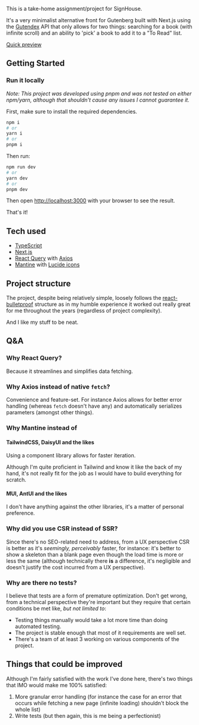 This is a take-home assignment/project for SignHouse.

It's a very minimalist alternative front for Gutenberg built with Next.js using the [Gutendex](https://gutendex.com/) API that only allows for two things: searching for a book (with infinite scroll) and an ability to 'pick' a book to add it to a "To Read" list.

[Quick preview](https://user-images.githubusercontent.com/50710559/216052774-692a6110-8d8b-495f-bc9d-cf226f60e44b.webm)

## Getting Started

### Run it locally

*Note: This project was developed using pnpm and was not tested on either npm/yarn, although that shouldn't cause any issues I cannot guarantee it.*

First, make sure to install the required dependencies.

```bash
npm i
# or
yarn i
# or
pnpm i
```

Then run:

```bash
npm run dev
# or
yarn dev
# or
pnpm dev
```

Then open [http://localhost:3000](http://localhost:3000) with your browser to see the result.

That's it!

## Tech used

- [TypeScript](https://www.typescriptlang.org/)
- [Next.js](https://nextjs.org/)
- [React Query](https://tanstack.com/query/latest/docs/react/overview) with [Axios](https://axios-http.com/)
- [Mantine](https://mantine.dev/) with [Lucide icons](https://lucide.dev/)

## Project structure

The project, despite being relatively simple, loosely follows the [react-bulletproof](https://github.com/alan2207/bulletproof-react/blob/master/docs/project-structure.md) structure as in my humble experience it worked out really great for me throughout the years (regardless of project complexity).

And I like my stuff to be neat.

## Q&A

### Why React Query?

Because it streamlines and simplifies data fetching.

### Why Axios instead of native `fetch`?

Convenience and feature-set. For instance Axios allows for better error handling (whereas `fetch` doesn't have any) and automatically serializes parameters (amongst other things).

### Why Mantine instead of

#### TailwindCSS, DaisyUI and the likes

Using a component library allows for faster iteration.

Although I'm quite proficient in Tailwind and know it like the back of my hand, it's not really fit for the job as I would have to build everything for scratch.

#### MUI, AntUI and the likes

I don't have anything against the other libraries, it's a matter of personal preference.

### Why did you use CSR instead of SSR?

Since there's no SEO-related need to address, from a UX perspective CSR is better as it's *seemingly, perceivably* faster, for instance: it's better to show a skeleton than a blank page even though the load time is more or less the same (although technically there **is** a difference, it's negligible and doesn't justify the cost incurred from a UX perspective).

### Why are there no tests?

I believe that tests are a form of premature optimization. Don't get wrong, from a technical perspective they're important but they require that certain conditions be met like, *but not limited to*:

- Testing things manually would take a lot more time than doing automated testing.
- The project is stable enough that most of it requirements are well set.
- There's a team of at least 3 working on various components of the project.

## Things that could be improved

Although I'm fairly satisfied with the work I've done here, there's two things that IMO would make me 100% satisfied:

1. More granular error handling (for instance the case for an error that occurs while fetching a new page (infinite loading) shouldn't block the whole list)
2. Write tests (but then again, this is me being a perfectionist)
